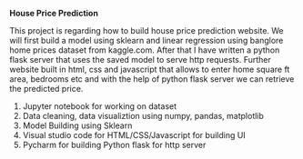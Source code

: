 **House Price Prediction**<br />

This project is regarding how to build house price prediction website. We will first build a model using sklearn and linear regression using banglore home prices dataset from kaggle.com. After that I have written a python flask server that uses the saved model to serve http requests. Further website built in html, css and javascript that allows to enter home square ft area, bedrooms etc and with the help of python flask server we can retrieve the predicted price. 

1. Jupyter notebook for working on dataset<br />
2. Data cleaning, data visualiztion using numpy, pandas, matplotlib<br />
3. Model Building using Sklearn<br />
4. Visual studio code for HTML/CSS/Javascript for building UI<br />
5. Pycharm for building Python flask for http server<br />
